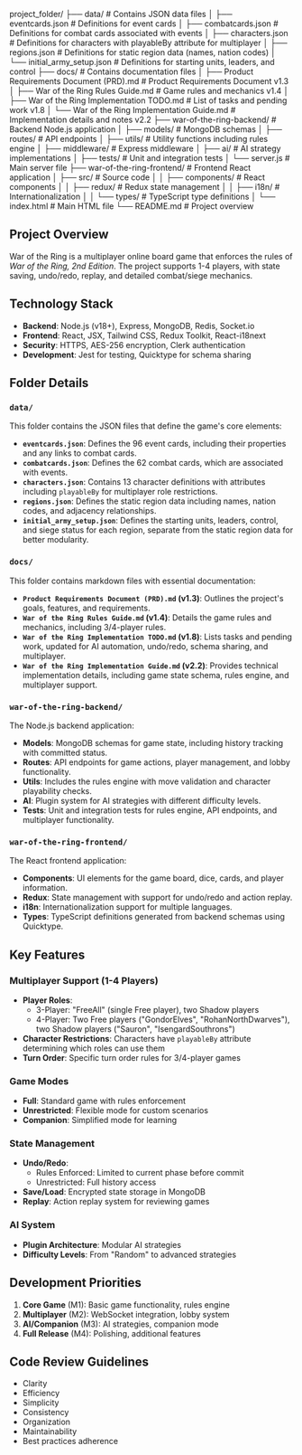 project_folder/
├── data/                # Contains JSON data files
│   ├── eventcards.json  # Definitions for event cards
│   ├── combatcards.json # Definitions for combat cards associated with events
│   ├── characters.json  # Definitions for characters with playableBy attribute for multiplayer
│   ├── regions.json     # Definitions for static region data (names, nation codes)
│   └── initial_army_setup.json # Definitions for starting units, leaders, and control
├── docs/                # Contains documentation files
│   ├── Product Requirements Document (PRD).md          # Product Requirements Document v1.3
│   ├── War of the Ring Rules Guide.md                  # Game rules and mechanics v1.4
│   ├── War of the Ring Implementation TODO.md          # List of tasks and pending work v1.8
│   └── War of the Ring Implementation Guide.md         # Implementation details and notes v2.2
├── war-of-the-ring-backend/  # Backend Node.js application
│   ├── models/          # MongoDB schemas
│   ├── routes/          # API endpoints
│   ├── utils/           # Utility functions including rules engine
│   ├── middleware/      # Express middleware
│   ├── ai/              # AI strategy implementations
│   ├── tests/           # Unit and integration tests
│   └── server.js        # Main server file
├── war-of-the-ring-frontend/ # Frontend React application
│   ├── src/             # Source code
│   │   ├── components/  # React components
│   │   ├── redux/       # Redux state management
│   │   ├── i18n/        # Internationalization
│   │   └── types/       # TypeScript type definitions
│   └── index.html       # Main HTML file
└── README.md            # Project overview

## Project Overview
War of the Ring is a multiplayer online board game that enforces the rules of *War of the Ring, 2nd Edition*. The project supports 1-4 players, with state saving, undo/redo, replay, and detailed combat/siege mechanics.

## Technology Stack
- **Backend**: Node.js (v18+), Express, MongoDB, Redis, Socket.io
- **Frontend**: React, JSX, Tailwind CSS, Redux Toolkit, React-i18next
- **Security**: HTTPS, AES-256 encryption, Clerk authentication
- **Development**: Jest for testing, Quicktype for schema sharing

## Folder Details

### `data/`
This folder contains the JSON files that define the game's core elements:
- **`eventcards.json`**: Defines the 96 event cards, including their properties and any links to combat cards.
- **`combatcards.json`**: Defines the 62 combat cards, which are associated with events.
- **`characters.json`**: Contains 13 character definitions with attributes including `playableBy` for multiplayer role restrictions.
- **`regions.json`**: Defines the static region data including names, nation codes, and adjacency relationships.
- **`initial_army_setup.json`**: Defines the starting units, leaders, control, and siege status for each region, separate from the static region data for better modularity.

### `docs/`
This folder contains markdown files with essential documentation:
- **`Product Requirements Document (PRD).md` (v1.3)**: Outlines the project's goals, features, and requirements.
- **`War of the Ring Rules Guide.md` (v1.4)**: Details the game rules and mechanics, including 3/4-player rules.
- **`War of the Ring Implementation TODO.md` (v1.8)**: Lists tasks and pending work, updated for AI automation, undo/redo, schema sharing, and multiplayer.
- **`War of the Ring Implementation Guide.md` (v2.2)**: Provides technical implementation details, including game state schema, rules engine, and multiplayer support.

### `war-of-the-ring-backend/`
The Node.js backend application:
- **Models**: MongoDB schemas for game state, including history tracking with committed status.
- **Routes**: API endpoints for game actions, player management, and lobby functionality.
- **Utils**: Includes the rules engine with move validation and character playability checks.
- **AI**: Plugin system for AI strategies with different difficulty levels.
- **Tests**: Unit and integration tests for rules engine, API endpoints, and multiplayer functionality.

### `war-of-the-ring-frontend/`
The React frontend application:
- **Components**: UI elements for the game board, dice, cards, and player information.
- **Redux**: State management with support for undo/redo and action replay.
- **i18n**: Internationalization support for multiple languages.
- **Types**: TypeScript definitions generated from backend schemas using Quicktype.

## Key Features

### Multiplayer Support (1-4 Players)
- **Player Roles**: 
  - 3-Player: "FreeAll" (single Free player), two Shadow players
  - 4-Player: Two Free players ("GondorElves", "RohanNorthDwarves"), two Shadow players ("Sauron", "IsengardSouthrons")
- **Character Restrictions**: Characters have `playableBy` attribute determining which roles can use them
- **Turn Order**: Specific turn order rules for 3/4-player games

### Game Modes
- **Full**: Standard game with rules enforcement
- **Unrestricted**: Flexible mode for custom scenarios
- **Companion**: Simplified mode for learning

### State Management
- **Undo/Redo**: 
  - Rules Enforced: Limited to current phase before commit
  - Unrestricted: Full history access
- **Save/Load**: Encrypted state storage in MongoDB
- **Replay**: Action replay system for reviewing games

### AI System
- **Plugin Architecture**: Modular AI strategies
- **Difficulty Levels**: From "Random" to advanced strategies

## Development Priorities
1. **Core Game** (M1): Basic game functionality, rules engine
2. **Multiplayer** (M2): WebSocket integration, lobby system
3. **AI/Companion** (M3): AI strategies, companion mode
4. **Full Release** (M4): Polishing, additional features

## Code Review Guidelines
- Clarity
- Efficiency
- Simplicity
- Consistency
- Organization
- Maintainability
- Best practices adherence